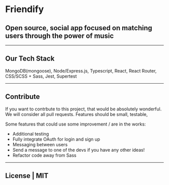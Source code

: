 # Friendify

## Open source, social app focused on matching users through the power of music

---

## Our Tech Stack

MongoDB(mongoose), Node/Express.js, Typescript, React, React Router, CSS/SCSS + Sass, Jest, Supertest

---

## Contribute

If you want to contrbute to this project, that would be absolutely wonderful. We will consider all pull requests. Features should be small, testable,

Some features that could use some improvement / are in the works:

- Additional testing
- Fully integrate OAuth for login and sign up
- Messaging between users
- Send a message to one of the devs if you have any other ideas!
- Refactor code away from Sass

---

## License | MIT
